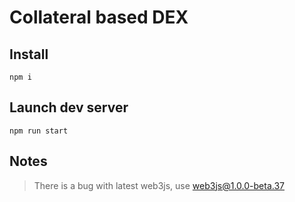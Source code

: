 Collateral based DEX
==================== 

Install
-------

    npm i

Launch dev server
-----------------

    npm run start

Notes
-----

> There is a bug with latest web3js, use web3js@1.0.0-beta.37
